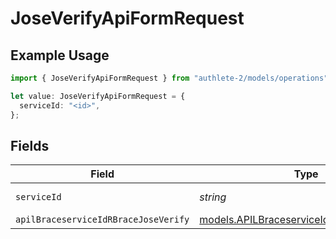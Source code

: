 # JoseVerifyApiFormRequest

## Example Usage

```typescript
import { JoseVerifyApiFormRequest } from "authlete-2/models/operations";

let value: JoseVerifyApiFormRequest = {
  serviceId: "<id>",
};
```

## Fields

| Field                                                                                           | Type                                                                                            | Required                                                                                        | Description                                                                                     |
| ----------------------------------------------------------------------------------------------- | ----------------------------------------------------------------------------------------------- | ----------------------------------------------------------------------------------------------- | ----------------------------------------------------------------------------------------------- |
| `serviceId`                                                                                     | *string*                                                                                        | :heavy_check_mark:                                                                              | A service ID.                                                                                   |
| `apilBraceserviceIdRBraceJoseVerify`                                                            | [models.APILBraceserviceIdRBraceJoseVerify](../../models/apilbraceserviceidrbracejoseverify.md) | :heavy_minus_sign:                                                                              | N/A                                                                                             |